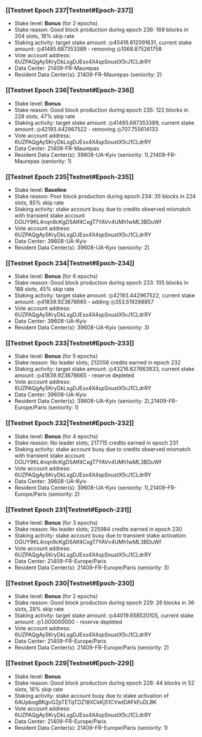 ### [[Testnet Epoch 237|Testnet#Epoch-237]]
* Stake level: **Bonus** (for 2 epochs)
* Stake reason: Good block production during epoch 236: 169 blocks in 204 slots, 18% skip rate
* Staking activity: target stake amount: ◎40416.812091631, current stake amount: ◎41485.687353389 - removing ◎1068.875261758
* Vote account address: 6UZPAQgAy5KryDkLsgDJEsx4X4spSnustX5rJ1CLdrRY
* Data Center: 21409-FR-Maurepas
* Resident Data Center(s): 21409-FR-Maurepas (seniority: 2)
### [[Testnet Epoch 236|Testnet#Epoch-236]]
* Stake level: **Bonus**
* Stake reason: Good block production during epoch 235: 122 blocks in 228 slots, 47% skip rate
* Staking activity: target stake amount: ◎41485.687353389, current stake amount: ◎42193.442967522 - removing ◎707.755614133
* Vote account address: 6UZPAQgAy5KryDkLsgDJEsx4X4spSnustX5rJ1CLdrRY
* Data Center: 21409-FR-Maurepas
* Resident Data Center(s): 39608-UA-Kyiv (seniority: 1),21409-FR-Maurepas (seniority: 1)
### [[Testnet Epoch 235|Testnet#Epoch-235]]
* Stake level: **Baseline**
* Stake reason: Poor block production during epoch 234: 35 blocks in 224 slots, 85% skip rate
* Staking activity: stake account busy due to credits observed mismatch with transient stake account DGUY9KL4nqn9cKgD5Atf4CxgT7YAVv4UMh1wML3BDuWf
* Vote account address: 6UZPAQgAy5KryDkLsgDJEsx4X4spSnustX5rJ1CLdrRY
* Data Center: 39608-UA-Kyiv
* Resident Data Center(s): 39608-UA-Kyiv (seniority: 2)
### [[Testnet Epoch 234|Testnet#Epoch-234]]
* Stake level: **Bonus** (for 6 epochs)
* Stake reason: Good block production during epoch 233: 105 blocks in 188 slots, 45% skip rate
* Staking activity: target stake amount: ◎42193.442967522, current stake amount: ◎41839.923678665 - adding ◎353.519288857
* Vote account address: 6UZPAQgAy5KryDkLsgDJEsx4X4spSnustX5rJ1CLdrRY
* Data Center: 39608-UA-Kyiv
* Resident Data Center(s): 39608-UA-Kyiv (seniority: 3)
### [[Testnet Epoch 233|Testnet#Epoch-233]]
* Stake level: **Bonus** (for 5 epochs)
* Stake reason: No leader slots; 212056 credits earned in epoch 232
* Staking activity: target stake amount: ◎43216.827663833, current stake amount: ◎41839.923678665 - reserve depleted
* Vote account address: 6UZPAQgAy5KryDkLsgDJEsx4X4spSnustX5rJ1CLdrRY
* Data Center: 39608-UA-Kyiv
* Resident Data Center(s): 39608-UA-Kyiv (seniority: 2),21409-FR-Europe/Paris (seniority: 1)
### [[Testnet Epoch 232|Testnet#Epoch-232]]
* Stake level: **Bonus** (for 4 epochs)
* Stake reason: No leader slots; 217715 credits earned in epoch 231
* Staking activity: stake account busy due to credits observed mismatch with transient stake account DGUY9KL4nqn9cKgD5Atf4CxgT7YAVv4UMh1wML3BDuWf
* Vote account address: 6UZPAQgAy5KryDkLsgDJEsx4X4spSnustX5rJ1CLdrRY
* Data Center: 39608-UA-Kyiv
* Resident Data Center(s): 39608-UA-Kyiv (seniority: 1),21409-FR-Europe/Paris (seniority: 2)
### [[Testnet Epoch 231|Testnet#Epoch-231]]
* Stake level: **Bonus** (for 3 epochs)
* Stake reason: No leader slots; 225984 credits earned in epoch 230
* Staking activity: stake account busy due to transient stake activation: DGUY9KL4nqn9cKgD5Atf4CxgT7YAVv4UMh1wML3BDuWf
* Vote account address: 6UZPAQgAy5KryDkLsgDJEsx4X4spSnustX5rJ1CLdrRY
* Data Center: 21409-FR-Europe/Paris
* Resident Data Center(s): 21409-FR-Europe/Paris (seniority: 3)
### [[Testnet Epoch 230|Testnet#Epoch-230]]
* Stake level: **Bonus** (for 2 epochs)
* Stake reason: Good block production during epoch 229: 26 blocks in 36 slots, 28% skip rate
* Staking activity: target stake amount: ◎44019.658520105, current stake amount: ◎1.000000000 - reserve depleted
* Vote account address: 6UZPAQgAy5KryDkLsgDJEsx4X4spSnustX5rJ1CLdrRY
* Data Center: 21409-FR-Europe/Paris
* Resident Data Center(s): 21409-FR-Europe/Paris (seniority: 2)
### [[Testnet Epoch 229|Testnet#Epoch-229]]
* Stake level: **Bonus**
* Stake reason: Good block production during epoch 228: 44 blocks in 52 slots, 16% skip rate
* Staking activity: stake account busy due to stake activation of 6AUpbogBKgvGZpTETqTDZ18XCkKj51CVwtDAFkFuDLBK
* Vote account address: 6UZPAQgAy5KryDkLsgDJEsx4X4spSnustX5rJ1CLdrRY
* Data Center: 21409-FR-Europe/Paris
* Resident Data Center(s): 21409-FR-Europe/Paris (seniority: 1)